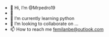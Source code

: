 - 👋 Hi, I’m @Mrpedro19
- 👀 
- 🌱 I’m currently learning python
- 💞️ I’m looking to collaborate on ...
- 📫 How to reach me femilanbe@outlook.com

<!---
Mrpedro19/Mrpedro19 is a ✨ special ✨ repository because its `README.md` (this file) appears on your GitHub profile.
You can click the Preview link to take a look at your changes.
--->
